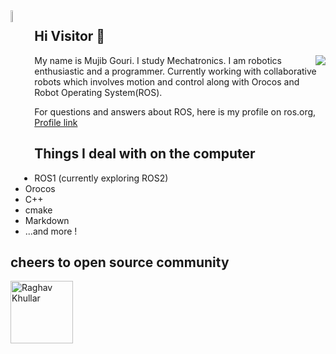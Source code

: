 <!--img src="https://cdn.dribbble.com/users/4770/screenshots/300576/attachments/12205/hey-1.png" alt="Hey!" width="10%" height="10%"-->
<img align="left" img src="https://media.giphy.com/media/du3J3cXyzhj75IOgvA/giphy.gif" alt="github" width="7%" height="7%">
<!--img src="https://i1.wp.com/slfgchurch.com/wp-content/uploads/2019/08/lets-connect-1.png?ssl=1" alt="connect" width="20%" height="10%"-->


## Hi Visitor :wave:

<a href="https://www.fsf.org">
	<img align="right" src="https://camo.githubusercontent.com/cd359e9155b21368d57ba6e828e4fa3aa1f1babf/68747470733a2f2f7374617469632e6673662e6f72672f6e6f73766e2f61707065616c323032302f737072696e672f6673662e706e67">
</a>

My name is Mujib Gouri. I study Mechatronics. I am robotics
enthusiastic and a programmer. Currently working with collaborative
robots which involves motion and control along with Orocos and Robot 
Operating System(ROS).

For questions and answers about ROS, here is my profile on ros.org, [Profile link](https://answers.ros.org/users/57146/amjack/)

## Things I deal with on the computer

- ROS1 (currently exploring ROS2)
- Orocos
- C++
- cmake
- Markdown
- ...and more !

## cheers to open source community

<a href="https://www.fsf.org">
	<img align="left" src="https://github.com/raghavk16/raghavk16/blob/master/connected.gif" alt="Raghav Khullar" width="100" height="100" >
</a>


<!--
**amjack0/amjack0** is a ✨ _special_ ✨ repository because its `README.md` (this file) appears on your GitHub profile.

Here are some ideas to get you started:

- 🔭 I’m currently working on ...
- 🌱 I’m currently learning ...
- 👯 I’m looking to collaborate on ...
- 🤔 I’m looking for help with ...
- 💬 Ask me about ...
- 📫 How to reach me: ...
- 😄 Pronouns: ...
- ⚡ Fun fact: ...
-->



